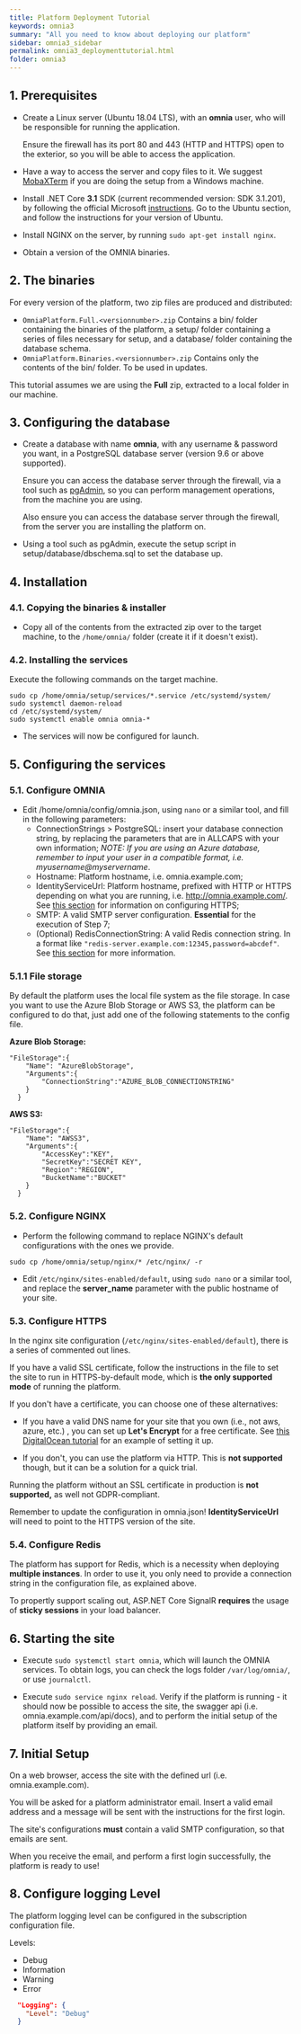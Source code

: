 ```yaml
---
title: Platform Deployment Tutorial
keywords: omnia3
summary: "All you need to know about deploying our platform"
sidebar: omnia3_sidebar
permalink: omnia3_deploymenttutorial.html
folder: omnia3
---
```



## 1. Prerequisites

- Create a Linux server (Ubuntu 18.04 LTS), with an **omnia** user, who will be responsible for running the application.

    Ensure the firewall has its port 80 and 443 (HTTP and HTTPS) open to the exterior, so you will be able to access the application.

- Have a way to access the server and copy files to it. We suggest [MobaXTerm](https://mobaxterm.mobatek.net/) if you are doing the setup from a Windows machine.

- Install .NET Core **3.1** SDK (current recommended version: SDK 3.1.201), by following the official Microsoft [instructions](https://docs.microsoft.com/en-us/dotnet/core/linux-prerequisites?tabs=netcore3x). Go to the Ubuntu section, and follow the instructions for your version of Ubuntu.

- Install NGINX on the server, by running ```sudo apt-get install nginx```.

- Obtain a version of the OMNIA binaries.

## 2. The binaries

For every version of the platform, two zip files are produced and distributed:
- ```OmniaPlatform.Full.<versionnumber>.zip```
    Contains a bin/ folder containing the binaries of the platform, a setup/ folder containing a series of files necessary for setup, and a database/ folder containing the database schema.
- ```OmniaPlatform.Binaries.<versionnumber>.zip```
    Contains only the contents of the bin/ folder. To be used in updates.

This tutorial assumes we are using the **Full** zip, extracted to a local folder in our machine.

## 3. Configuring the database
- Create a database with name **omnia**, with any username & password you want, in a PostgreSQL database server (version 9.6 or above supported).

    Ensure you can access the database server through the firewall, via a tool such as [pgAdmin](https://www.pgadmin.org/), so you can perform management operations, from the machine you are using.

    Also ensure you can access the database server through the firewall, from the server you are installing the platform on.

- Using a tool such as pgAdmin, execute the setup script in setup/database/dbschema.sql to set the database up.

## 4. Installation 

### 4.1. Copying the binaries & installer
- Copy all of the contents from the extracted zip over to the target machine, to the ```/home/omnia/``` folder (create it if it doesn't exist).

### 4.2. Installing the services
Execute the following commands on the target machine.

```
sudo cp /home/omnia/setup/services/*.service /etc/systemd/system/
sudo systemctl daemon-reload
cd /etc/systemd/system/
sudo systemctl enable omnia omnia-*
```

- The services will now be configured for launch.

## 5. Configuring the services

### 5.1. Configure OMNIA

- Edit /home/omnia/config/omnia.json, using `nano` or a similar tool, and fill in the following parameters:
    - ConnectionStrings > PostgreSQL: insert your database connection string, by replacing the parameters that are in ALLCAPS with your own information;
        _NOTE: If you are using an Azure database, remember to input your user in a compatible format, i.e. myusername@myservername_.
    - Hostname: Platform hostname, i.e. omnia.example.com;
    - IdentityServiceUrl: Platform hostname, prefixed with HTTP or HTTPS depending on what you are running, i.e. http://omnia.example.com/. See [this section](omnia3_deploymenttutorial.html#53-configure-https) for information on configuring HTTPS;
    - SMTP: A valid SMTP server configuration. **Essential** for the execution of Step 7;
    - (Optional) RedisConnectionString: A valid Redis connection string. In a format like `"redis-server.example.com:12345,password=abcdef"`. See [this section](omnia3_deploymenttutorial.html#54-configure-redis) for more information.

### 5.1.1 File storage

By default the platform uses the local file system as the file storage. In case you want to use the Azure Blob Storage or AWS S3, the platform can be configured to do that, just add one of the following statements to the config file.

**Azure Blob Storage:**
```
"FileStorage":{
	"Name": "AzureBlobStorage",
	"Arguments":{
		"ConnectionString":"AZURE_BLOB_CONNECTIONSTRING"
	}
  }
```

**AWS S3:**
```
"FileStorage":{
	"Name": "AWSS3",
	"Arguments":{
		"AccessKey":"KEY",
		"SecretKey":"SECRET KEY",
		"Region":"REGION",
		"BucketName":"BUCKET"
	}
  }
```

### 5.2. Configure NGINX
- Perform the following command to replace NGINX's default configurations with the ones we provide.
```
sudo cp /home/omnia/setup/nginx/* /etc/nginx/ -r
```

- Edit `/etc/nginx/sites-enabled/default`, using `sudo nano` or a similar tool, and replace the **server_name** parameter with the public hostname of your site.

### 5.3. Configure HTTPS

In the nginx site configuration (`/etc/nginx/sites-enabled/default`), there is a series of commented out lines. 

If you have a valid SSL certificate, follow the instructions in the file to set the site to run in HTTPS-by-default mode, which is **the only supported mode** of running the platform.

If you don't have a certificate, you can choose one of these alternatives:
- If you have a valid DNS name for your site that you own (i.e., not aws, azure, etc.) , you can set up **Let's Encrypt** for a free certificate. See [this DigitalOcean tutorial](https://www.digitalocean.com/community/tutorials/how-to-secure-nginx-with-let-s-encrypt-on-ubuntu-18-04) for an example of setting it up.

- If you don't, you can use the platform via HTTP. This is **not supported** though, but it can be a solution for a quick trial.

Running the platform without an SSL certificate in production is **not supported,** as well not GDPR-compliant.

Remember to update the configuration in omnia.json! **IdentityServiceUrl** will need to point to the HTTPS version of the site.

### 5.4. Configure Redis

The platform has support for Redis, which is a necessity when deploying **multiple instances**. In order to use it, you only need to provide a connection string in the configuration file, as explained above.

To propertly support scaling out, ASP.NET Core SignalR **requires** the usage of **sticky sessions** in your load balancer. 

## 6. Starting the site
- Execute `sudo systemctl start omnia`, which will launch the OMNIA services. To obtain logs, you can check the logs folder `/var/log/omnia/`, or use `journalctl`.

- Execute `sudo service nginx reload`. Verify if the platform is running - it should now be possible to access the site, the swagger api (i.e. omnia.example.com/api/docs), and to perform the initial setup of the platform itself by providing an email.

## 7. Initial Setup
On a web browser, access the site with the defined url (i.e. omnia.example.com).

You will be asked for a platform administrator email. Insert a valid email address and a message will be sent with the instructions for the first login.

The site's configurations **must** contain a valid SMTP configuration, so that emails are sent.

When you receive the email, and perform a first login successfully, the platform is ready to use!

## 8. Configure logging Level

The platform logging level can be configured in the subscription configuration file.

Levels:
 - Debug
 - Information
 - Warning
 - Error

```JSON
  "Logging": {
	"Level": "Debug"
  }
```  